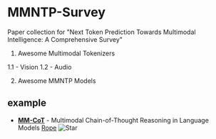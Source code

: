 # MMNTP-Survey
Paper collection for "Next Token Prediction Towards Multimodal Intelligence: A Comprehensive Survey"

1. Awesome Multimodal Tokenizers

1.1 - Vision
1.2 - Audio

2. Awesome MMNTP Models


## example
- [**MM-CoT**](https://arxiv.org/pdf/2303.08128.pdf) - Multimodal Chain-of-Thought Reasoning in Language Models [Rope](https://github.com/amazon-science/mm-cot)
![Star](https://img.shields.io/github/stars/amazon-science/mm-cot.svg?style=social&label=Star)
